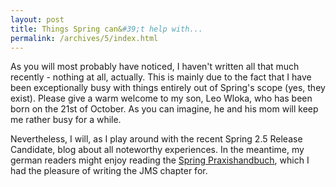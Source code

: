 ```yaml
---
layout: post
title: Things Spring can&#39;t help with...
permalink: /archives/5/index.html
---
```

As you will most probably have noticed, I haven't written all that much
recently - nothing at all, actually. This is mainly due to the fact
that I have been exceptionally busy with things entirely out of
Spring's scope (yes, they exist). Please give a warm welcome to my
son, Leo Wloka, who has been born on the 21st of October. As you can
imagine, he and his mom will keep me rather busy for a while.

Nevertheless, I will, as I play around with the recent Spring 2.5
Release Candidate, blog about all noteworthy experiences. In the
meantime, my german readers might enjoy reading the 
[Spring Praxishandbuch](http://www.amazon.de/gp/product/3939084395?ie=UTF8&amp;tag=springify-21&amp;linkCode=as2&amp;camp=1638&amp;creative=6742&amp;creativeASIN=3939084395), which I had the pleasure of writing the
JMS chapter for.
